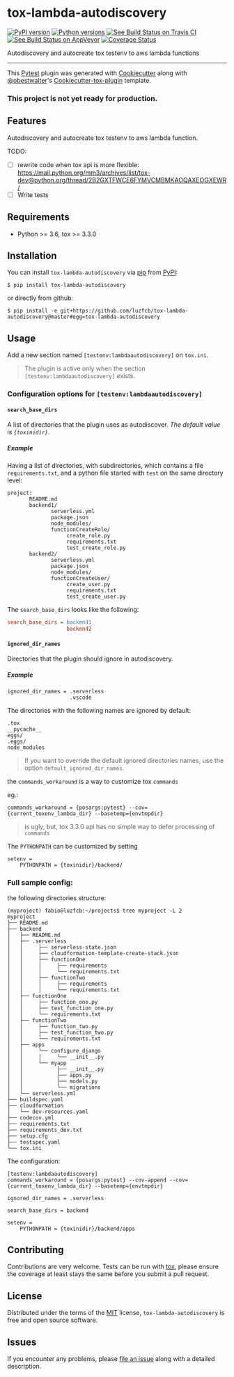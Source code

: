 # tox-lambda-autodiscovery

[![PyPI version](https://img.shields.io/pypi/v/tox-lambda-autodiscovery.svg)](https://pypi.org/project/tox-lambda-autodiscovery)
[![Python versions](https://img.shields.io/pypi/pyversions/tox-lambda-autodiscovery.svg)](https://pypi.org/project/tox-lambda-autodiscovery)
[![See Build Status on Travis CI](https://travis-ci.com/luzfcb/tox-lambda-autodiscovery.svg?branch=master)](https://travis-ci.com/luzfcb/tox-lambda-autodiscovery)
[![See Build Status on AppVeyor](https://ci.appveyor.com/api/projects/status/github/luzfcb/tox-lambda-autodiscovery?branch=master)](https://ci.appveyor.com/project/luzfcb/tox-lambda-autodiscovery/branch/master)
[![Coverage 
Status](https://coveralls.io/repos/github/luzfcb/tox-lambda-autodiscovery/badge.svg)](https://coveralls.io/github/luzfcb/tox-lambda-autodiscovery)

Autodiscovery and autocreate tox testenv to aws lambda functions

------------------------------------------------------------------------

This [Pytest](https://github.com/pytest-dev/pytest) plugin was generated
with [Cookiecutter](https://github.com/audreyr/cookiecutter) along with
[\@obestwalter](https://github.com/obestwalter)\'s
[Cookiecutter-tox-plugin](https://github.com/tox-dev/cookiecutter-tox-plugin)
template.


### This project is not yet ready for production.


## Features

Autodiscovery and autocreate tox testenv to aws lambda function.

TODO:
- [ ] rewrite code when tox api is more flexible: https://mail.python.org/mm3/archives/list/tox-dev@python.org/thread/2B2GXTFWCE6FYMVCMBMKAOQAXEOGXEWR/
- [ ] Write tests

## Requirements

- Python >= 3.6, tox >= 3.3.0

## Installation

You can install `tox-lambda-autodiscovery` via [pip](https://pypi.org/project/pip/) from [PyPI](https://pypi.org):

```
$ pip install tox-lambda-autodiscovery
```
    
or directly from github:

```
$ pip install -e git+https://github.com/luzfcb/tox-lambda-autodiscovery@master#egg=tox-lambda-autodiscovery
```

## Usage

Add a new section named `[testenv:lambdaautodiscovery]` on `tox.ini`.

> The plugin is active only when the section `[testenv:lambdaautodiscovery]` exists.


### Configuration options for `[testenv:lambdaautodiscovery]`

#### `search_base_dirs`

A list of directories that the plugin uses as autodiscover. _The default value is `{toxinidir}`_.

##### Example

Having a list of directories, with subdirectories, which contains a file `requirements.txt`, and a python file started with `test` on the same directory level:

```
project:
       README.md
       backend1/
              serverless.yml
              package.json
              node_modules/
              functionCreateRole/
                   create_role.py
                   requirements.txt
                   test_create_role.py
       backend2/
              serverless.yml
              package.json
              node_modules/
              functionCreateUser/
                   create_user.py
                   requirements.txt
                   test_create_user.py
```

The `search_base_dirs` looks like the following:

```ini
search_base_dirs = backend1
                   backend2
```

#### `ignored_dir_names`

Directories that the plugin should ignore in autodiscovery.

##### Example

```
ignored_dir_names = .serverless
                    .vscode
```

The directories with the following names are ignored by default:

```
.tox
__pycache__
eggs/
.eggs/
node_modules
```

> If you want to override the default ignored directories names, use the option `default_ignored_dir_names`.


the `commands_workaround` is a way to customize tox `commands`

eg.:

```
commands_workaround = {posargs:pytest} --cov={current_toxenv_lambda_dir} --basetemp={envtmpdir}
```

> is ugly, but, tox 3.3.0 api has no simple way to defer processing of `commands`


The `PYTHONPATH` can be customized by setting

```
setenv =
    PYTHONPATH = {toxinidir}/backend/
```

### Full sample config:

the following directories structure:

```
(myproject) fabio@luzfcb:~/projects$ tree myproject -L 2
myproject
├── README.md
├── backend
│   ├── README.md
│   ├── .serverless
│   │     ├── serverless-state.json
│   │     ├── cloudformation-template-create-stack.json
│   │     ├── functionOne
│   │     │     ├── requirements
│   │     │     └── requirements.txt
│   │     ├── functionTwo
│   │     │     ├── requirements
│   │     │     └── requirements.txt
│   ├── functionOne
│   │     ├── function_one.py
│   │     ├── test_function_one.py 
│   │     └── requirements.txt
│   ├── functionTwo
│   │     ├── function_two.py
│   │     ├── test_function_two.py 
│   │     └── requirements.txt
│   ├── apps
│   │     └── configure_django
│   │     │     └── __init__.py
│   │     └── myapp
│   │           ├── __init__.py
│   │           ├── apps.py
│   │           ├── models.py
│   │           └── migrations
│   └── serverless.yml
├── buildspec.yaml
├── cloudformation
│   └── dev-resources.yaml
├── codecov.yml
├── requirements.txt
├── requirements_dev.txt
├── setup.cfg
├── testspec.yaml
└── tox.ini
```


The configuration:

```
[testenv:lambdaautodiscovery]
commands_workaround = {posargs:pytest} --cov-append --cov={current_toxenv_lambda_dir} --basetemp={envtmpdir}

ignored_dir_names = .serverless

search_base_dirs = backend

setenv =
    PYTHONPATH = {toxinidir}/backend/apps

```

## Contributing

Contributions are very welcome. Tests can be run with [tox](https://tox.readthedocs.io/en/latest/), please ensure the coverage at least stays the same before you submit a pull request.


## License

Distributed under the terms of the [MIT](http://opensource.org/licenses/MIT) license, `tox-lambda-autodiscovery` is free and open source software.


## Issues

If you encounter any problems, please [file an issue](https://github.com/luzfcb/tox-lambda-autodiscovery/issues) along with a detailed description.
